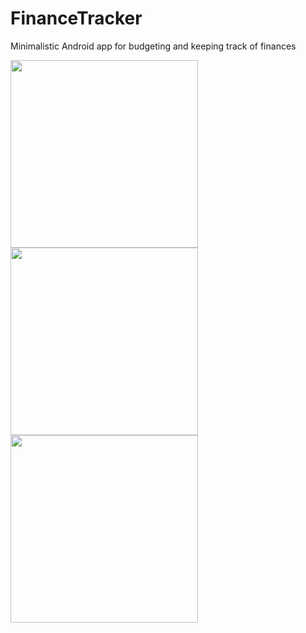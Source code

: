# FinanceTracker
Minimalistic Android app for budgeting and keeping track of finances

<span>
<img src="https://user-images.githubusercontent.com/22672178/30672529-fed98eb8-9e3a-11e7-8674-7406eaf3b901.png" width="300">
<img src="https://user-images.githubusercontent.com/22672178/30672528-fed544d4-9e3a-11e7-9d3b-2c10a96b9bed.png" width="300">
<img src="https://user-images.githubusercontent.com/22672178/30672527-fed4c482-9e3a-11e7-9e63-11feb866419c.png" width="300">
</span
